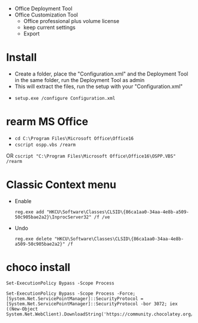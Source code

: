 - Office Deployment Tool
- Office Customization Tool
    - Office professional plus volume license
    - keep current settings
    - Export
# Install
- Create a folder, place the "Configuration.xml" and the Deployment Tool in the same folder, run the Deployment Tool as admin
- This will extract the files, run the setup with your "Configuration.xml"
- ```
  setup.exe /configure Configuration.xml
  ```
# rearm MS Office
- `cd C:\Program Files\Microsoft Office\Office16`
- `cscript ospp.vbs /rearm`

OR
`cscript "C:\Program Files\Microsoft Office\Office16\OSPP.VBS" /rearm`

# Classic Context menu
- Enable
  ```
  reg.exe add "HKCU\Software\Classes\CLSID\{86ca1aa0-34aa-4e8b-a509-50c905bae2a2}\InprocServer32" /f /ve
  ```
- Undo
  ```
  reg.exe delete "HKCU\Software\Classes\CLSID\{86ca1aa0-34aa-4e8b-a509-50c905bae2a2}" /f
  ```
# choco install
```
Set-ExecutionPolicy Bypass -Scope Process
```
```
Set-ExecutionPolicy Bypass -Scope Process -Force; [System.Net.ServicePointManager]::SecurityProtocol = [System.Net.ServicePointManager]::SecurityProtocol -bor 3072; iex ((New-Object System.Net.WebClient).DownloadString('https://community.chocolatey.org/install.ps1'))
```
